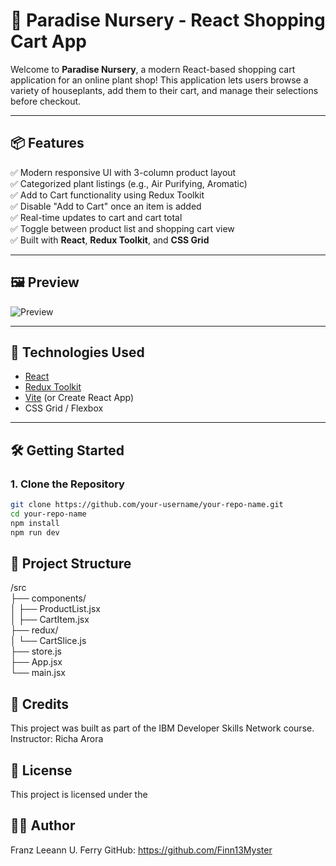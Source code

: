 # 🌿 Paradise Nursery - React Shopping Cart App

Welcome to **Paradise Nursery**, a modern React-based shopping cart application for an online plant shop! This application lets users browse a variety of houseplants, add them to their cart, and manage their selections before checkout.

---

## 📦 Features

✅ Modern responsive UI with 3-column product layout  
✅ Categorized plant listings (e.g., Air Purifying, Aromatic)  
✅ Add to Cart functionality using Redux Toolkit  
✅ Disable "Add to Cart" once an item is added  
✅ Real-time updates to cart and cart total  
✅ Toggle between product list and shopping cart view  
✅ Built with **React**, **Redux Toolkit**, and **CSS Grid**

---

## 🖼️ Preview

![Preview](https://user-images.githubusercontent.com/your-github/your-preview.png)

---

## 🚀 Technologies Used

- [React](https://reactjs.org/)
- [Redux Toolkit](https://redux-toolkit.js.org/)
- [Vite](https://vitejs.dev/) (or Create React App)
- CSS Grid / Flexbox

---

## 🛠️ Getting Started

### 1. Clone the Repository
```bash
git clone https://github.com/your-username/your-repo-name.git
cd your-repo-name
npm install
npm run dev
```
## 📂 Project Structure

/src  
 ├── components/  
 │    ├── ProductList.jsx  
 │    ├── CartItem.jsx  
 ├── redux/  
 │    └── CartSlice.js  
 ├── store.js  
 ├── App.jsx  
 └── main.jsx  

 
## 🙌 Credits
 
This project was built as part of the IBM Developer Skills Network course.
Instructor: Richa Arora

## 📃 License
This project is licensed under the <MIT License.>

## 👨‍💻 Author
Franz Leeann U. Ferry
GitHub: https://github.com/Finn13Myster
